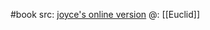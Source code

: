 #book 
src: [joyce's online version](https://mathcs.clarku.edu/~djoyce/java/elements/Euclid.html)
@: [[Euclid]]

